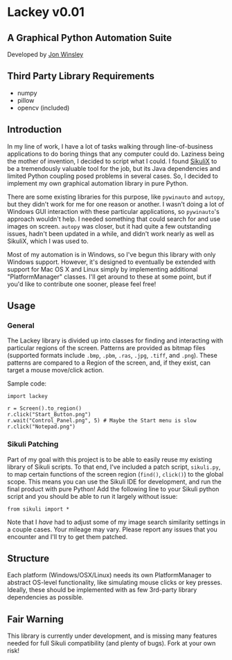 # Lackey v0.01 #
## A Graphical Python Automation Suite ##

Developed by [Jon Winsley](https://github.com/glitchassassin)

## Third Party Library Requirements ##

* numpy
* pillow
* opencv (included)

## Introduction ##

In my line of work, I have a lot of tasks walking through line-of-business applications to do boring things that any computer could do. Laziness being the mother of invention, I decided to script what I could. I found [SikuliX](http://sikulix.com/) to be a tremendously valuable tool for the job, but its Java dependencies and limited Python coupling posed problems in several cases. So, I decided to implement my own graphical automation library in pure Python.

There are some existing libraries for this purpose, like `pywinauto` and `autopy`, but they didn't work for me for one reason or another. I wasn't doing a lot of Windows GUI interaction with these particular applications, so `pywinauto`'s approach wouldn't help. I needed something that could search for and use images on screen. `autopy` was closer, but it had quite a few outstanding issues, hadn't been updated in a while, and didn't work nearly as well as SikuliX, which I was used to.

Most of my automation is in Windows, so I've begun this library with only Windows support. However, it's designed to eventually be extended with support for Mac OS X and Linux simply by implementing additional "PlatformManager" classes. I'll get around to these at some point, but if you'd like to contribute one sooner, please feel free!

## Usage ##

### General ###

The Lackey library is divided up into classes for finding and interacting with particular regions of the screen. Patterns are provided as bitmap files (supported formats include `.bmp`, `.pbm`, `.ras`, `.jpg`, `.tiff`, and `.png`). These patterns are compared to a Region of the screen, and, if they exist, can target a mouse move/click action.

Sample code:

    import lackey

    r = Screen().to_region()
    r.click("Start_Button.png")
    r.wait("Control_Panel.png", 5) # Maybe the Start menu is slow
    r.click("Notepad.png")

### Sikuli Patching ###

Part of my goal with this project is to be able to easily reuse my existing library of Sikuli scripts. To that end, I've included a patch script, `sikuli.py`, to map certain functions of the screen region (`find()`, `click()`) to the global scope. This means you can use the Sikuli IDE for development, and run the final product with pure Python! Add the following line to your Sikuli python script and you should be able to run it largely without issue:

    from sikuli import *

Note that I *have* had to adjust some of my image search similarity settings in a couple cases. Your mileage may vary. Please report any issues that you encounter and I'll try to get them patched.

## Structure ##

Each platform (Windows/OSX/Linux) needs its own PlatformManager to abstract OS-level functionality, like simulating mouse clicks or key presses. Ideally, these should be implemented with as few 3rd-party library dependencies as possible. 

## Fair Warning ##

This library is currently under development, and is missing many features needed for full Sikuli compatibility (and plenty of bugs). Fork at your own risk!